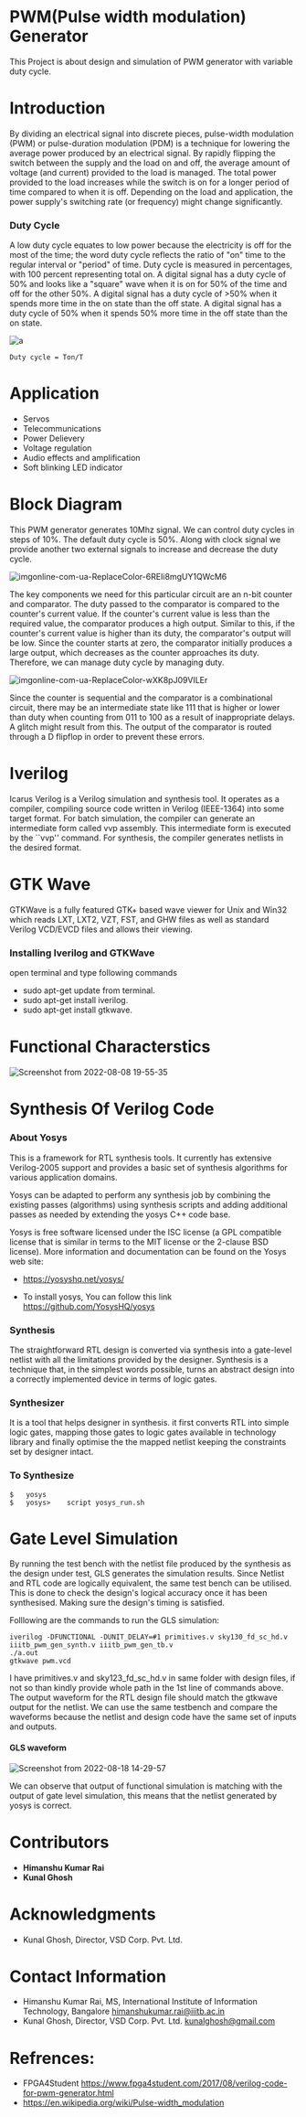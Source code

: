 # PWM(Pulse width modulation) Generator
This Project is about design and simulation of PWM generator with variable duty cycle.
# Introduction
By dividing an electrical signal into discrete pieces, pulse-width modulation (PWM) or pulse-duration modulation (PDM) is a technique for lowering the average power produced by an electrical signal. By rapidly flipping the switch between the supply and the load on and off, the average amount of voltage (and current) provided to the load is managed. The total power provided to the load increases while the switch is on for a longer period of time compared to when it is off. Depending on the load and application, the power supply's switching rate (or frequency) might change significantly.
<h3>Duty Cycle </h3>
A low duty cycle equates to low power because the electricity is off for the most of the time; the word duty cycle reflects the ratio of "on" time to the regular interval or "period" of time. Duty cycle is measured in percentages, with 100 percent representing total on. A digital signal has a duty cycle of 50% and looks like a "square" wave when it is on for 50% of the time and off for the other 50%. A digital signal has a duty cycle of >50% when it spends more time in the on state than the off state. A digital signal has a duty cycle of 50% when it spends 50% more time in the off state than the on state.

![a](https://user-images.githubusercontent.com/44607144/183282794-9bc2fee1-2038-48eb-874a-a50057372058.png)

```Duty cycle = Ton/T```
# Application
* Servos
* Telecommunications
* Power Delievery
* Voltage regulation
* Audio effects and amplification
* Soft blinking LED indicator
# Block Diagram
This PWM generator generates 10Mhz signal. We can control duty cycles in steps of 10%. The default duty cycle is 50%. Along with clock signal we provide another two external signals to increase and decrease the duty cycle.

![imgonline-com-ua-ReplaceColor-6REIi8mgUY1QWcM6](https://user-images.githubusercontent.com/44607144/183286473-e6c86f38-18d9-43a0-b5cf-532212e1797a.jpg)



The key components we need for this particular circuit are an n-bit counter and comparator. The duty passed to the comparator is compared to the counter's current value. If the counter's current value is less than the required value, the comparator produces a high output. Similar to this, if the counter's current value is higher than its duty, the comparator's output will be low. Since the counter starts at zero, the comparator initially produces a large output, which decreases as the counter approaches its duty. Therefore, we can manage duty cycle by managing duty.


![imgonline-com-ua-ReplaceColor-wXK8pJ09VILEr](https://user-images.githubusercontent.com/44607144/183286538-7cf5b813-cd0d-4a8c-8ea9-8d2a3c393f44.jpg)


Since the counter is sequential and the comparator is a combinational circuit, there may be an intermediate state like 111 that is higher or lower than duty when counting from 011 to 100 as a result of inappropriate delays. A glitch might result from this. The output of the comparator is routed through a D flipflop in order to prevent these errors.

# Iverilog
Icarus Verilog is a Verilog simulation and synthesis tool. It operates as a compiler, compiling source code written in Verilog (IEEE-1364) into some target format. For batch simulation, the compiler can generate an intermediate form called vvp assembly. This intermediate form is executed by the ``vvp'' command. For synthesis, the compiler generates netlists in the desired format.
# GTK Wave
GTKWave is a fully featured GTK+ based wave viewer for Unix and Win32 which reads LXT, LXT2, VZT, FST, and GHW files as well as standard Verilog VCD/EVCD files and allows their viewing.
<h3> Installing Iverilog and GTKWave</h3>
open terminal and type following commands

* sudo apt-get update from terminal.
* sudo apt-get install iverilog.
* sudo apt-get install gtkwave.

# Functional Characterstics


![Screenshot from 2022-08-08 19-55-35](https://user-images.githubusercontent.com/44607144/183441376-346143ff-c51a-460c-9918-6df338a2922b.png)


# Synthesis Of Verilog Code
<h3> About Yosys </h3>
This is a framework for RTL synthesis tools. It currently has extensive Verilog-2005 support and provides a basic set of synthesis algorithms for various application domains.

Yosys can be adapted to perform any synthesis job by combining the existing passes (algorithms) using synthesis scripts and adding additional passes as needed by extending the yosys C++ code base.

Yosys is free software licensed under the ISC license (a GPL compatible license that is similar in terms to the MIT license or the 2-clause BSD license).
More information and documentation can be found on the Yosys web site:
* https://yosyshq.net/yosys/

* To install yosys, You can follow this link https://github.com/YosysHQ/yosys
<h3> Synthesis </h3>
The straightforward RTL design is converted via synthesis into a gate-level netlist with all the limitations provided by the designer. Synthesis is a technique that, in the simplest words possible, turns an abstract design into a correctly implemented device in terms of logic gates.

<h3>Synthesizer</h3>
It is a tool that helps designer in synthesis. it first converts RTL into simple logic gates, mapping those gates to logic gates available in technology library and finally optimise the the mapped netlist keeping the constraints set by designer intact.

<h3>  To Synthesize</h3>

```
$   yosys
$   yosys>    script yosys_run.sh
```
# Gate Level Simulation
By running the test bench with the netlist file produced by the synthesis as the design under test, GLS generates the simulation results. Since Netlist and RTL code are logically equivalent, the same test bench can be utilised. This is done to check the design's logical accuracy once it has been synthesised. Making sure the design's timing is satisfied.

Folllowing are the commands to run the GLS simulation:
```
iverilog -DFUNCTIONAL -DUNIT_DELAY=#1 primitives.v sky130_fd_sc_hd.v iiitb_pwm_gen_synth.v iiitb_pwm_gen_tb.v
./a.out
gtkwave pwm.vcd
```
I have primitives.v and sky123_fd_sc_hd.v in same folder with design files, if not so than kindly provide whole path in the 1st line of commands above.
The output waveform for the RTL design file should match the gtkwave output for the netlist. We can use the same testbench and compare the waveforms because the netlist and design code have the same set of inputs and outputs.

#### GLS waveform
![Screenshot from 2022-08-18 14-29-57](https://user-images.githubusercontent.com/44607144/185355510-0035c2d2-235d-43be-8009-f043619074ef.png)

We can observe that output of functional simulation is matching with the output of gate level simulation, this means that the netlist generated by yosys is correct.



# Contributors
* **Himanshu Kumar Rai**
* **Kunal Ghosh**
# Acknowledgments
* Kunal Ghosh, Director, VSD Corp. Pvt. Ltd.
# Contact Information
* Himanshu Kumar Rai, MS, International Institute of Information Technology, Bangalore himanshukumar.rai@iiitb.ac.in
* Kunal Ghosh, Director, VSD Corp. Pvt. Ltd. kunalghosh@gmail.com

# Refrences:
* FPGA4Student https://www.fpga4student.com/2017/08/verilog-code-for-pwm-generator.html
* https://en.wikipedia.org/wiki/Pulse-width_modulation













